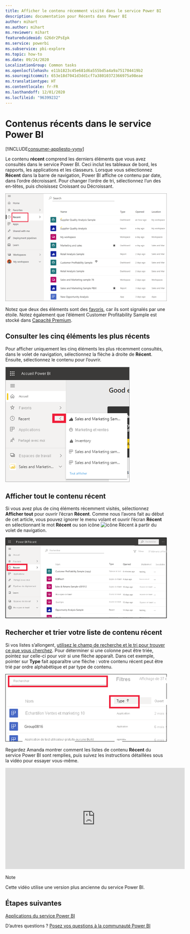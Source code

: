 ```yaml
---
title: Afficher le contenu récemment visité dans le service Power BI
description: documentation pour Récents dans Power BI
author: mihart
ms.author: mihart
ms.reviewer: mihart
featuredvideoid: G26dr2PsEpk
ms.service: powerbi
ms.subservice: pbi-explore
ms.topic: how-to
ms.date: 09/24/2020
LocalizationGroup: Common tasks
ms.openlocfilehash: e11b1823c45e681d6a555bd5a4a9a751704419b2
ms.sourcegitcommit: 653e18d7041d3dd1cf7a38010372366975a98eae
ms.translationtype: HT
ms.contentlocale: fr-FR
ms.lasthandoff: 12/01/2020
ms.locfileid: "96399232"
---
```

# <a name="recent-content-in-the-power-bi-service"></a>Contenus **récents** dans le service Power BI

[!INCLUDE[consumer-appliesto-yyny](../includes/consumer-appliesto-yyny.md)]

Le contenu **récent** comprend les derniers éléments que vous avez consultés dans le service Power BI. Ceci inclut les tableaux de bord, les rapports, les applications et les classeurs. Lorsque vous sélectionnez **Récent** dans la barre de navigation, Power BI affiche ce contenu par date, dans l’ordre décroissant.  Pour changer l’ordre de tri, sélectionnez l’un des en-têtes, puis choisissez Croissant ou Décroissant.


![fenêtre Contenu récent](./media/end-user-recent/power-bi-recents.png)

Notez que deux des éléments sont des [favoris](end-user-favorite.md), car ils sont signalés par une étoile. Notez également que l’élément Customer Profitability Sample est stocké dans [Capacité Premium](end-user-license.md).

## <a name="see-your-five-most-recents"></a>Consulter les cinq éléments les plus récents

Pour afficher uniquement les cinq éléments les plus récemment consultés, dans le volet de navigation, sélectionnez la flèche à droite de **Récent**.  Ensuite, sélectionnez le contenu pour l’ouvrir. 

![menu volant Contenu récent](./media/end-user-recent/power-bi-recent-fly-out.png)

## <a name="see-all-of-your-recent-content"></a>Afficher tout le contenu récent

Si vous avez plus de cinq éléments récemment visités, sélectionnez **Afficher tout** pour ouvrir l’écran **Récent**. Comme nous l’avons fait au début de cet article, vous pouvez ignorer le menu volant et ouvrir l’écran **Récent** en sélectionnant le mot **Récent** ou son icône ![icône Récent](./media/end-user-recent/power-bi-icon.png) à partir du volet de navigation.

![afficher tout le contenu récent](./media/end-user-recent/power-bi-admin-recent.png)


## <a name="search-and-sort-your-list-of-recent-content"></a>Rechercher et trier votre liste de contenu récent

Si vos listes s’allongent, [utilisez le champ de recherche et le tri pour trouver ce que vous cherchez](end-user-search-sort.md). Pour déterminer si une colonne peut être triée, pointez sur celle-ci pour voir si une flèche apparaît. Dans cet exemple, pointer sur **Type** fait apparaître une flèche : votre contenu récent peut être trié par ordre alphabétique et par type de contenu. 

![Capture d’écran montrant à la fois le champ de recherche et la flèche de tri](./media/end-user-recent/power-bi-recent-sort-search.png)

Regardez Amanda montrer comment les listes de contenu **Récent** du service Power BI sont remplies, puis suivez les instructions détaillées sous la vidéo pour essayer vous-même.

<iframe width="560" height="315" src="https://www.youtube.com/embed/G26dr2PsEpk" frameborder="0" allowfullscreen></iframe>

> [!NOTE]
> Cette vidéo utilise une version plus ancienne du service Power BI.

<!--
## Actions available from the **Recent** content list
The actions available to you will depend on the settings assigned by the content *designer*. Some of your options may include:
* Select the star icon to [favorite a dashboard, report, or app](end-user-favorite.md) ![star icon](./media/end-user-shared-with-me/power-bi-star-icon.png).
* Some dashboards and reports can be re-shared  ![share icon](./media/end-user-shared-with-me/power-bi-share-icon-new.png).
* [Open the report in Excel](end-user-export.md) ![export to Excel icon](./media/end-user-shared-with-me/power-bi-excel.png) 
* [View insights](end-user-insights.md) that Power BI finds in the data ![insights icon](./media/end-user-shared-with-me/power-bi-insights.png). -->





## <a name="next-steps"></a>Étapes suivantes
[Applications du service Power BI](end-user-apps.md)

D’autres questions ? [Posez vos questions à la communauté Power BI](https://community.powerbi.com/)


